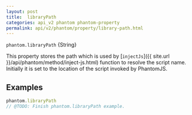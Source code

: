 ```yaml
---
layout: post
title:  libraryPath
categories: api_v2 phantom phantom-property
permalink: api/v2/phantom/property/library-path.html
---
```


`phantom.libraryPath` {String}

This property stores the path which is used by [`injectJs`]({{ site.url }}/api/phantom/method/inject-js.html) function to resolve the script name. Initially it is set to the location of the script invoked by PhantomJS.

## Examples

```javascript
phantom.libraryPath
// @TODO: Finish phantom.libraryPath example.
```








